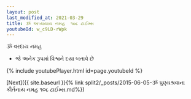 ```yaml
---
layout: post
last_modified_at: 2021-03-29
title: ૐ અપ્યયાય નમહ  ૧૦૮ ટાઈમ્સ
youtubeId: w_c9LD-rWpk
---
```

 
 
 ૐ વરદાય નમહ  
 
 -  જે અનેક રૂપમાં વિશ્વને દયા બતાવે છે 
 
  
 
  
 
 
 
 
 
 


{% include youtubePlayer.html id=page.youtubeId %}
 
[Next]({{ site.baseurl }}{% link  split2/_posts/2015-06-05-ૐ પુણ્યશ્રવાના કીર્તનાય નમહ ૧૦૮ ટાઈમ્સ.md%})
 
